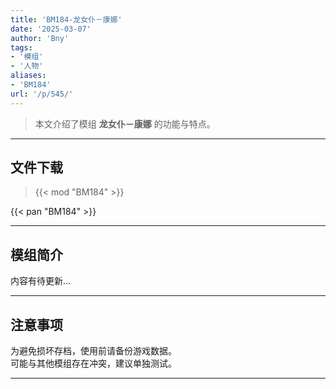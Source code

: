 ```yaml
---
title: 'BM184-龙女仆－康娜'
date: '2025-03-07'
author: 'Bny'
tags:
- '模组'
- '人物'
aliases:
- 'BM184'
url: '/p/545/'
---
```


> 本文介绍了模组 **龙女仆－康娜** 的功能与特点。

---

## 文件下载  

> {{< mod "BM184" >}}  

{{< pan "BM184" >}}  

---

## 模组简介

>  
内容有待更新...  

---

## 注意事项

>  
为避免损坏存档，使用前请备份游戏数据。  
可能与其他模组存在冲突，建议单独测试。  

---

